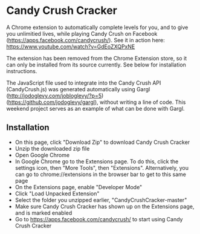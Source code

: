 # Candy Crush Cracker

A Chrome extension to automatically complete levels for you, and to give you unlimitied lives, while playing Candy Crush on Facebook (https://apps.facebook.com/candycrush/). See it in action here: https://www.youtube.com/watch?v=GdEoZXQPxNE

The extension has been removed from the Chrome Extension store, so it can only be installed from its source currently. See below for installation instructions.

The JavaScript file used to integrate into the Candy Crush API (CandyCrush.js) was generated automatically using Gargl (http://jodoglevy.com/jobloglevy/?p=5) (https://github.com/jodoglevy/gargl), without writing a line of code. This weekend project serves as an example of what can be done with Gargl.

## Installation

  * On this page, click "Download Zip" to download Candy Crush Cracker
  * Unzip the downloaded zip file
  * Open Google Chrome
  * In Google Chrome go to the Extensions page. To do this, click the settings icon, then "More Tools", then "Extensions". Alternatively, you can go to chrome://extensions in the browser bar to get to this same page
  * On the Extensions page, enable "Developer Mode"
  * Click "Load Unpacked Extension"
  * Select the folder you unzipped earlier, "CandyCrushCracker-master"
  * Make sure Candy Crush Cracker has shown up on the Extensions page, and is marked enabled
  * Go to https://apps.facebook.com/candycrush/ to start using Candy Crush Cracker
